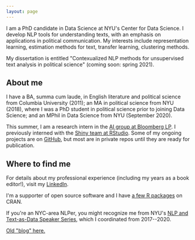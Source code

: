 ```yaml
---
layout: page
---
```


I am a PhD candidate in Data Science at NYU's Center for Data Science. I develop NLP tools for understanding texts, with an emphasis on applications in political communication. My interests include representation learning, estimation methods for text, transfer learning, clustering methods.

My dissertation is entitled "Contexualized NLP methods for unsupervised text analysis in political science" (coming soon: spring 2021).

## About me

I have a BA, summa cum laude, in English literature and political science from Columbia University (2011); an MA in political science  from NYU (2018), where I was a PhD student in political science prior to joining Data Science; and an MPhil in Data Science from NYU (September 2020).

This summer, I am a research intern in the <a href="https://www.techatbloomberg.com/ai/">AI group at Bloomberg LP</a>. I previously interned with the <a href="https://shiny.rstudio.com/">Shiny team at RStudio</a>. Some of my ongoing projects are on <a href="https://github.com/leslie-huang">GitHub</a>, but most are in private repos until they are ready for publication.

## Where to find me

For details about my professional experience (including my years as a book editor!), visit my <a href="https://www.linkedin.com/in/huangleslie/">LinkedIn</a>.

I'm a supporter of open source software and I have <a href="https://leslie-huang.github.io/software/">a few R packages</a> on CRAN.

If you're an NYC-area NLPer, you might recognize me from NYU's <a href="https://cds.nyu.edu/text-data-speaker-series/">NLP and Text-as-Data Speaker Series</a>, which I coordinated from 2017--2020.

<a href="blog/">Old "blog" here.</a>

